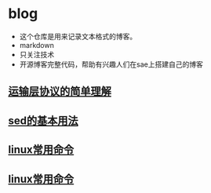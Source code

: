blog
====

+ 这个仓库是用来记录文本格式的博客。
+ markdown
+ 只关注技术
+ 开源博客完整代码，帮助有兴趣人们在sae上搭建自己的博客

[运输层协议的简单理解](https://github.com/liqingqiya/blog/blob/master/运输层的协议理解.md)
---------------

[sed的基本用法](https://github.com/liqingqiya/blog/blob/master/sed的基本用法.md)
---------------

[linux常用命令](https://github.com/liqingqiya/blog/blob/master/linux常用命令.md)
---------------

[linux常用命令](https://github.com/liqingqiya/blog/blob/master/负载均衡.md)
---------------


